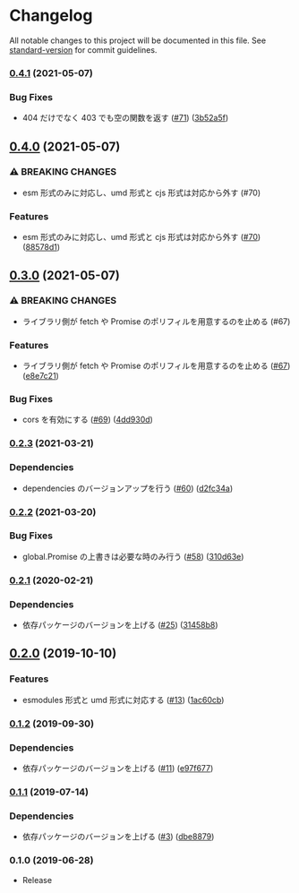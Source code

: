 # Changelog

All notable changes to this project will be documented in this file. See [standard-version](https://github.com/conventional-changelog/standard-version) for commit guidelines.

### [0.4.1](https://github.com/numb86/ken-all/compare/v0.4.0...v0.4.1) (2021-05-07)


### Bug Fixes

* 404 だけでなく 403 でも空の関数を返す ([#71](https://github.com/numb86/ken-all/issues/71)) ([3b52a5f](https://github.com/numb86/ken-all/commit/3b52a5f90bc82be58c4f78169a700ef400667d3a))

## [0.4.0](https://github.com/numb86/ken-all/compare/v0.3.0...v0.4.0) (2021-05-07)


### ⚠ BREAKING CHANGES

* esm 形式のみに対応し、umd 形式と cjs 形式は対応から外す (#70)

### Features

* esm 形式のみに対応し、umd 形式と cjs 形式は対応から外す ([#70](https://github.com/numb86/ken-all/issues/70)) ([88578d1](https://github.com/numb86/ken-all/commit/88578d1c3413c2a537b2dff6d805680f995bce71))

## [0.3.0](https://github.com/numb86/ken-all/compare/v0.2.3...v0.3.0) (2021-05-07)


### ⚠ BREAKING CHANGES

* ライブラリ側が fetch や Promise のポリフィルを用意するのを止める (#67)

### Features

* ライブラリ側が fetch や Promise のポリフィルを用意するのを止める ([#67](https://github.com/numb86/ken-all/issues/67)) ([e8e7c21](https://github.com/numb86/ken-all/commit/e8e7c2122a2774b04de8b5afa74fc1cc5c03b2a9))


### Bug Fixes

* cors を有効にする ([#69](https://github.com/numb86/ken-all/issues/69)) ([4dd930d](https://github.com/numb86/ken-all/commit/4dd930dbbdad224771e7376600ffc932d4c38f45))

### [0.2.3](https://github.com/numb86/ken-all/compare/v0.2.2...v0.2.3) (2021-03-21)


### Dependencies

* dependencies のバージョンアップを行う ([#60](https://github.com/numb86/ken-all/issues/60)) ([d2fc34a](https://github.com/numb86/ken-all/commit/d2fc34ac911adfa35b82be67bff00ae2d9cdb40b))

### [0.2.2](https://github.com/numb86/ken-all/compare/v0.2.1...v0.2.2) (2021-03-20)


### Bug Fixes

* global.Promise の上書きは必要な時のみ行う ([#58](https://github.com/numb86/ken-all/issues/58)) ([310d63e](https://github.com/numb86/ken-all/commit/310d63e6507e1deff3b7bb0d9f5d005050f54c8c))

### [0.2.1](https://github.com/numb86/ken-all/compare/v0.2.0...v0.2.1) (2020-02-21)


### Dependencies

* 依存パッケージのバージョンを上げる ([#25](https://github.com/numb86/ken-all/issues/25)) ([31458b8](https://github.com/numb86/ken-all/commit/31458b825a1a41bb1dd1f7e76f6df29fe151dd3a))

## [0.2.0](https://github.com/numb86/ken-all/compare/v0.1.2...v0.2.0) (2019-10-10)


### Features

* esmodules 形式と umd 形式に対応する ([#13](https://github.com/numb86/ken-all/issues/13)) ([1ac60cb](https://github.com/numb86/ken-all/commit/1ac60cb))



### [0.1.2](https://github.com/numb86/ken-all/compare/v0.1.1...v0.1.2) (2019-09-30)


### Dependencies

* 依存パッケージのバージョンを上げる ([#11](https://github.com/numb86/ken-all/issues/11)) ([e97f677](https://github.com/numb86/ken-all/commit/e97f677))



### [0.1.1](https://github.com/numb86/ken-all/compare/v0.1.0...v0.1.1) (2019-07-14)


### Dependencies

* 依存パッケージのバージョンを上げる ([#3](https://github.com/numb86/ken-all/issues/3)) ([dbe8879](https://github.com/numb86/ken-all/commit/dbe8879))



### 0.1.0 (2019-06-28)

* Release
